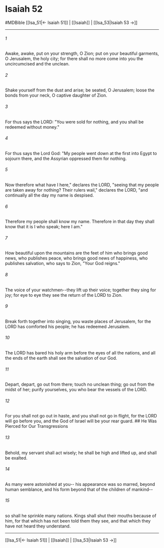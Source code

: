 # Isaiah 52
#MDBible
[[Isa_51|← Isaiah 51]] | [[Isaiah]] | [[Isa_53|Isaiah 53 →]]

***

###### 1 
Awake, awake, put on your strength, O Zion; put on your beautiful garments, O Jerusalem, the holy city; for there shall no more come into you the uncircumcised and the unclean. 

###### 2 
Shake yourself from the dust and arise; be seated, O Jerusalem; loose the bonds from your neck, O captive daughter of Zion. 

###### 3 
For thus says the LORD: "You were sold for nothing, and you shall be redeemed without money." 

###### 4 
For thus says the Lord God: "My people went down at the first into Egypt to sojourn there, and the Assyrian oppressed them for nothing. 

###### 5 
Now therefore what have I here," declares the LORD, "seeing that my people are taken away for nothing? Their rulers wail," declares the LORD, "and continually all the day my name is despised. 

###### 6 
Therefore my people shall know my name. Therefore in that day they shall know that it is I who speak; here I am." 

###### 7 
How beautiful upon the mountains are the feet of him who brings good news, who publishes peace, who brings good news of happiness, who publishes salvation, who says to Zion, "Your God reigns." 

###### 8 
The voice of your watchmen--they lift up their voice; together they sing for joy; for eye to eye they see the return of the LORD to Zion. 

###### 9 
Break forth together into singing, you waste places of Jerusalem, for the LORD has comforted his people; he has redeemed Jerusalem. 

###### 10 
The LORD has bared his holy arm before the eyes of all the nations, and all the ends of the earth shall see the salvation of our God. 

###### 11 
Depart, depart, go out from there; touch no unclean thing; go out from the midst of her; purify yourselves, you who bear the vessels of the LORD. 

###### 12 
For you shall not go out in haste, and you shall not go in flight, for the LORD will go before you, and the God of Israel will be your rear guard. ## He Was Pierced for Our Transgressions 

###### 13 
Behold, my servant shall act wisely; he shall be high and lifted up, and shall be exalted. 

###### 14 
As many were astonished at you-- his appearance was so marred, beyond human semblance, and his form beyond that of the children of mankind-- 

###### 15 
so shall he sprinkle many nations. Kings shall shut their mouths because of him, for that which has not been told them they see, and that which they have not heard they understand. 

***

[[Isa_51|← Isaiah 51]] | [[Isaiah]] | [[Isa_53|Isaiah 53 →]]
